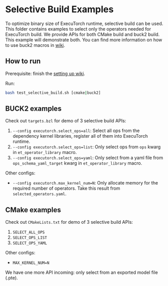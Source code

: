 # Selective Build Examples
To optimize binary size of ExecuTorch runtime, selective build can be used. This folder contains examples to select only the operators needed for ExecuTorch build. We provide APIs for both CMake build and buck2 build. This example will demonstrate both. You can find more information on how to use buck2 macros in [wiki](https://github.com/pytorch/executorch/blob/main/docs/website/docs/tutorials/selective_build.md).

## How to run

Prerequisite: finish the [setting up wiki](https://github.com/pytorch/executorch/blob/main/docs/website/docs/tutorials/00_setting_up_executorch.md).

Run:

```bash
bash test_selective_build.sh [cmake|buck2]
```

## BUCK2 examples

Check out `targets.bzl` for demo of 3 selective build APIs:
1. `--config executorch.select_ops=all`: Select all ops from the dependency kernel libraries, register all of them into ExecuTorch runtime.
2. `--config executorch.select_ops=list`: Only select ops from `ops` kwarg in `et_operator_library` macro.
3. `--config executorch.select_ops=yaml`: Only select from a yaml file from `ops_schema_yaml_target` kwarg in `et_operator_library` macro.

Other configs:
- `--config executorch.max_kernel_num=N`: Only allocate memory for the required number of operators. Take this result from `selected_operators.yaml`.

## CMake examples

Check out `CMakeLists.txt` for demo of 3 selective build APIs:
1. `SELECT_ALL_OPS`
2. `SELECT_OPS_LIST`
3. `SELECT_OPS_YAML`

Other configs:
- `MAX_KERNEL_NUM=N`

We have one more API incoming: only select from an exported model file (.pte).
